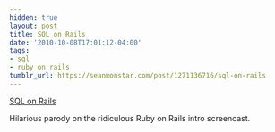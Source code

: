```yaml
---
hidden: true
layout: post
title: SQL on Rails
date: '2010-10-08T17:01:12-04:00'
tags:
- sql
- ruby on rails
tumblr_url: https://seanmonstar.com/post/1271136716/sql-on-rails
---
```

[SQL on Rails](http://sqlonrails.org/screencast)  

Hilarious parody on the ridiculous Ruby on Rails intro screencast.

